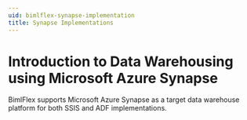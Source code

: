 ```yaml
---
uid: bimlflex-synapse-implementation
title: Synapse Implementations
---
```

# Introduction to Data Warehousing using Microsoft Azure Synapse

<!-- TODO: Add contents -->

BimlFlex supports Microsoft Azure Synapse as a target data warehouse platform for both SSIS and ADF implementations.
